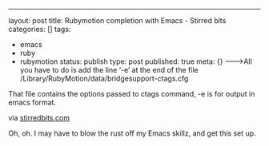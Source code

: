 ---
layout: post
title: Rubymotion completion with Emacs - Stirred bits
categories: []
tags:
- emacs
- ruby
- rubymotion
status: publish
type: post
published: true
meta: {}
--->All you have to do is add the line ‘-e’ at the end of the file /Library/RubyMotion/data/bridgesupport-ctags.cfg


That file contains the options passed to ctags command, -e is for output in emacs format.



via 
[stirredbits.com](http://stirredbits.com/blog/2012/05/06/rubymotion-completion-with-emacs/)
    
Oh, oh.  I may have to blow the rust off my Emacs skillz, and get this set up.
